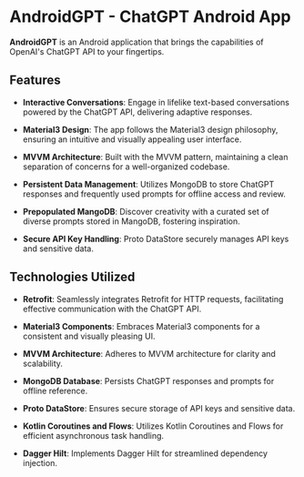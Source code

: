 # AndroidGPT - ChatGPT Android App

**AndroidGPT** is an Android application that brings the capabilities of OpenAI's ChatGPT API to your fingertips.

## Features

- **Interactive Conversations**: Engage in lifelike text-based conversations powered by the ChatGPT API, delivering adaptive responses.

- **Material3 Design**: The app follows the Material3 design philosophy, ensuring an intuitive and visually appealing user interface.

- **MVVM Architecture**: Built with the MVVM pattern, maintaining a clean separation of concerns for a well-organized codebase.

- **Persistent Data Management**: Utilizes MongoDB to store ChatGPT responses and frequently used prompts for offline access and review.

- **Prepopulated MangoDB**: Discover creativity with a curated set of diverse prompts stored in MangoDB, fostering inspiration.

- **Secure API Key Handling**: Proto DataStore securely manages API keys and sensitive data.

## Technologies Utilized

- **Retrofit**: Seamlessly integrates Retrofit for HTTP requests, facilitating effective communication with the ChatGPT API.

- **Material3 Components**: Embraces Material3 components for a consistent and visually pleasing UI.

- **MVVM Architecture**: Adheres to MVVM architecture for clarity and scalability.

- **MongoDB Database**: Persists ChatGPT responses and prompts for offline reference.

- **Proto DataStore**: Ensures secure storage of API keys and sensitive data.

- **Kotlin Coroutines and Flows**: Utilizes Kotlin Coroutines and Flows for efficient asynchronous task handling.

- **Dagger Hilt**: Implements Dagger Hilt for streamlined dependency injection.

